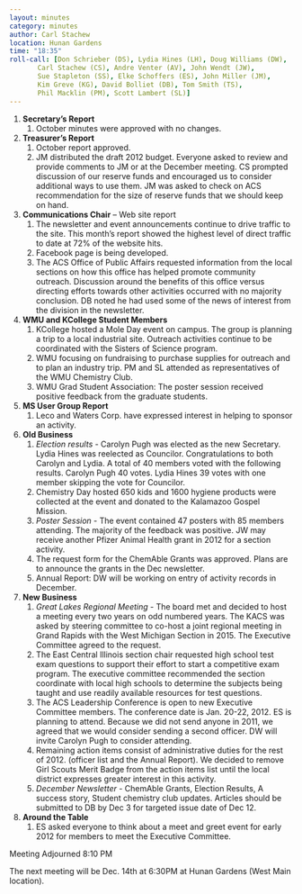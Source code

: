 ```yaml
---
layout: minutes
category: minutes
author: Carl Stachew
location: Hunan Gardens
time: "18:35"
roll-call: [Don Schrieber (DS), Lydia Hines (LH), Doug Williams (DW),
	   Carl Stachew (CS), Andre Venter (AV), John Wendt (JW),
	   Sue Stapleton (SS), Elke Schoffers (ES), John Miller (JM),
	   Kim Greve (KG), David Bolliet (DB), Tom Smith (TS),
	   Phil Macklin (PM), Scott Lambert (SL)]
---
```


1. **Secretary’s Report**
   1. October minutes were approved with no changes.
2. **Treasurer’s Report**
   1. October report approved.
   2. JM distributed the draft 2012 budget. Everyone asked to review and provide comments to JM or at the December meeting. CS prompted discussion of our reserve funds and encouraged us to consider additional ways to use them. JM was asked to check on ACS recommendation for the size of reserve funds that we should keep on hand.
3. **Communications Chair** – Web site report
   1. The newsletter and event announcements continue to drive traffic to the site. 
This month’s report showed the highest level of direct traffic to date at 72% of 
the website hits.
   2. Facebook page is being developed.
   3. The ACS Office of Public Affairs requested information from the local sections on how this office has helped promote community outreach. Discussion around the benefits of this office versus directing efforts towards other activities occurred with no majority conclusion. DB noted he had used some of the news of interest from the division in the newsletter.
4. **WMU and KCollege Student Members**
   1. KCollege hosted a Mole Day event on campus. The group is planning a trip to a local industrial site. Outreach activities continue to be coordinated with the Sisters of Science program.
   2. WMU focusing on fundraising to purchase supplies for outreach and to plan an industry trip. PM and SL attended as representatives of the WMU Chemistry Club.
   3. WMU Grad Student Association: The poster session received positive feedback from the graduate students.
5. **MS User Group Report**
   1. Leco and Waters Corp. have expressed interest in helping to sponsor an activity.
6. **Old Business**
   1. *Election results* - Carolyn Pugh was elected as the new Secretary. Lydia Hines was reelected as Councilor. Congratulations to both Carolyn and Lydia. A total of 40 members voted with the following results. Carolyn Pugh 40 votes. Lydia Hines 39 votes with one member skipping the vote for Councilor.
   2. Chemistry Day hosted 650 kids and 1600 hygiene products were collected at the event and donated to the Kalamazoo Gospel Mission.
   3. *Poster Session* - The event contained 47 posters with 85 members attending. The majority of the feedback was positive. JW may receive another Pfizer Animal Health grant in 2012 for a section activity.
   4. The request form for the ChemAble Grants was approved. Plans are to announce the grants in the Dec newsletter.
   5. Annual Report: DW will be working on entry of activity records in December.
7. **New Business**
   1. *Great Lakes Regional Meeting* - The board met and decided to host a meeting every two years on odd numbered years. The KACS was asked by steering committee to co-host a joint regional meeting in Grand Rapids with the West Michigan Section in 2015. The Executive Committee agreed to the request.
   2. The East Central Illinois section chair requested high school test exam questions to support their effort to start a competitive exam program. The executive committee recommended the section coordinate with local high schools to determine the subjects being taught and use readily available resources for test questions.
   3. The ACS Leadership Conference is open to new Executive Committee members. The conference date is Jan. 20-22, 2012. ES is planning to attend. Because we did not send anyone in 2011, we agreed that we would consider sending a second officer. DW will invite Carolyn Pugh to consider attending.
   4. Remaining action items consist of administrative duties for the rest of 2012. (officer list and the Annual Report). We decided to remove Girl Scouts Merit Badge from the action items list until the local district expresses greater interest in this activity.
   5. *December Newsletter* - ChemAble Grants, Election Results, A success story, Student chemistry club updates. Articles should be submitted to DB by Dec 3 for targeted issue date of Dec 12.
8. **Around the Table**
   1. ES asked everyone to think about a meet and greet event for early 2012 for members to meet the Executive Committee.

Meeting Adjourned 8:10 PM

The next meeting will be Dec. 14th at 6:30PM at Hunan Gardens (West Main location).
